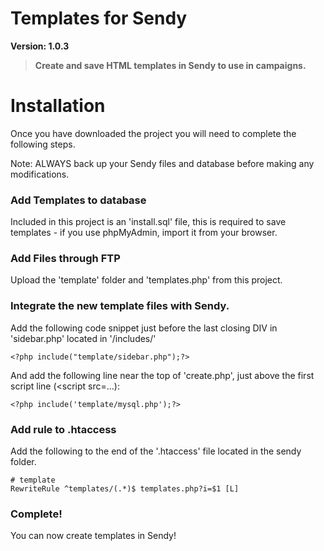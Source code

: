 Templates for Sendy
===========

**Version: 1.0.3**

> **Create and save HTML templates in Sendy to use in campaigns.**

Installation
=====

Once you have downloaded the project you will need to complete the following steps.

Note: ALWAYS back up your Sendy files and database before making any modifications.

### Add Templates to database

Included in this project is an 'install.sql' file, this is required to save templates - if you use phpMyAdmin, import it from your browser.

### Add Files through FTP

Upload the 'template' folder and 'templates.php' from this project.

### Integrate the new template files with Sendy.

Add the following code snippet just before the last closing DIV in 'sidebar.php' located in '/includes/'

    <?php include("template/sidebar.php");?>

And add the following line near the top of 'create.php', just above the first script line (&lt;script src=...):

    <?php include('template/mysql.php');?>

### Add rule to .htaccess

Add the following to the end of the '.htaccess' file located in the sendy folder.

    # template
    RewriteRule ^templates/(.*)$ templates.php?i=$1 [L]

### Complete! 

You can now create templates in Sendy!
